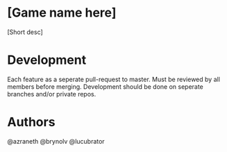 # [Game name here]
[Short desc]

# Development
Each feature as a seperate pull-request to master. Must be reviewed by all members before merging. Development should be done on seperate branches and/or private repos.

# Authors
@azraneth
@brynolv
@lucubrator

